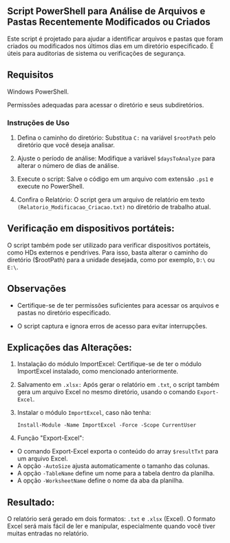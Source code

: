 ## Script PowerShell para Análise de Arquivos e Pastas Recentemente Modificados ou Criados

Este script é projetado para ajudar a identificar arquivos e pastas que foram criados ou modificados nos últimos dias em um diretório especificado. 
É úteis para auditorias de sistema ou verificações de segurança.

## Requisitos

Windows PowerShell.

Permissões adequadas para acessar o diretório e seus subdiretórios.

### Instruções de Uso

1. Defina o caminho do diretório: Substitua ```C:``` na variável ```$rootPath``` pelo diretório que você deseja analisar.

2. Ajuste o período de análise: Modifique a variável ```$daysToAnalyze``` para alterar o número de dias de análise.

3. Execute o script: Salve o código em um arquivo com extensão ```.ps1``` e execute no PowerShell.

4. Confira o Relatório: O script gera um arquivo de relatório em texto ```(Relatorio_Modificacao_Criacao.txt)``` no diretório de trabalho atual.

## Verificação em dispositivos portáteis:

O script também pode ser utilizado para verificar dispositivos portáteis, como HDs externos e pendrives. Para isso, basta alterar o caminho do diretório ($rootPath) para a unidade desejada, como por exemplo, ```D:\``` ou ```E:\```.

## Observações

- Certifique-se de ter permissões suficientes para acessar os arquivos e pastas no diretório especificado.

- O script captura e ignora erros de acesso para evitar interrupções.

## Explicações das Alterações:

1. Instalação do módulo ImportExcel: Certifique-se de ter o módulo ImportExcel instalado, como mencionado anteriormente.
   
2. Salvamento em ```.xlsx:``` Após gerar o relatório em ```.txt```, o script também gera um arquivo Excel no mesmo diretório, usando o comando ```Export-Excel```.

3. Instalar o módulo ```ImportExcel```, caso não tenha:
   
   ```
   Install-Module -Name ImportExcel -Force -Scope CurrentUser
   ```
4. Função "Export-Excel":  
- O comando Export-Excel exporta o conteúdo do array ```$resultTxt``` para um arquivo Excel.
- A opção ```-AutoSize``` ajusta automaticamente o tamanho das colunas.
- A opção ```-TableName``` define um nome para a tabela dentro da planilha.
- A opção ```-WorksheetName``` define o nome da aba da planilha.

## Resultado:
O relatório será gerado em dois formatos: ```.txt``` e ```.xlsx``` (Excel).
O formato Excel será mais fácil de ler e manipular, especialmente quando você tiver muitas entradas no relatório.
